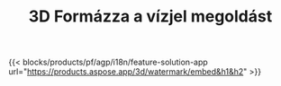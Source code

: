 ﻿---
title: 3D Formázza a vízjel megoldást 
weight: 7730
url: /hu/watermark
limit: 
description: Adjon hozzá vak vízjelet a(z) 3D dokumentumhoz szellemi tulajdonának védelme érdekében.
---
{{< blocks/products/pf/agp/i18n/feature-solution-app url="https://products.aspose.app/3d/watermark/embed&h1&h2" >}} 
